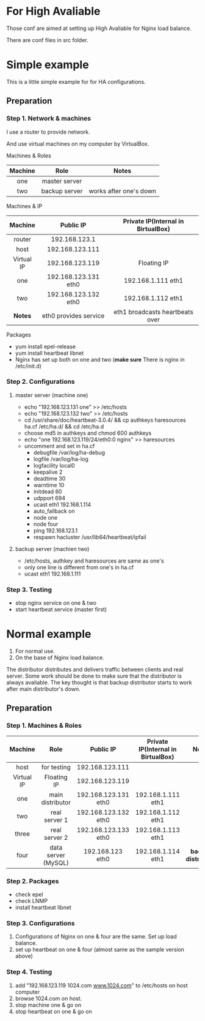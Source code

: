 # For High Avaliable
Those conf are aimed at setting up High Avaliable for Nginx load balance.

There are conf files in src folder.

# Simple example
This is a little simple example for for HA configurations.

## Preparation

### Step 1. Network & machines
I use a router to provide network.

And use virtual machines on my computer by VirtualBox.

Machines & Roles

|Machine|Role|Notes|
|:-:|:-:|:-:|
|one|master server|
|two|backup server|works after one's down|

Machines & IP

|Machine|Public IP|Private IP(Internal in BirtualBox)|
|:-:|:-:|:-:|
|router|192.168.123.1|
|host|192.168.123.111|
|Virtual IP|192.168.123.119|Floating IP|
|one|192.168.123.131 eth0|192.168.1.111 eth1|
|two|192.168.123.132 eth0|192.168.1.112 eth1|
|**Notes**|eth0 provides service|eth1 broadcasts heartbeats over|

Packages

- yum install epel-release
- yum install heartbeat libnet
- Nginx has set up both on one and two (**make sure** There is nginx in /etc/init.d)

### Step 2. Configurations
1. master server (machine one)
    - echo "192.168.123.131 one" >> /etc/hosts
    - echo "192.168.123.132 two" >> /etc/hosts
    - cd /usr/share/doc/heartbeat-3.0.4/ && cp authkeys haresources ha.cf /etc/ha.d/ && cd /etc/ha.d
    - choose md5 in authkeys and chmod 600 authkeys
    - echo "one 192.168.123.119/24/eth0:0 nginx" >> haresources
    - uncomment and set in ha.cf
      - debugfile /var/log/ha-debug
      - logfile	/var/log/ha-log
      - logfacility	local0
      - keepalive 2
      - deadtime 30
      - warntime 10
      - initdead 60
      - udpport	694
      - ucast eth1 192.168.1.114
      - auto_failback on
      - node	one
      - node	four
      - ping 192.168.123.1
      - respawn hacluster /usr/lib64/heartbeat/ipfail
      
2. backup server (machien two)
    - /etc/hosts, authkey and haresources are same as one's
    - only one line is different from one's in ha.cf
    - ucast eth1 192.168.1.111

### Step 3. Testing
- stop nginx service on one & two
- start heartbeat service (master first)



# Normal example
1. For normal use.
2. On the base of Nginx load balance.

The distributor distributes and delivers traffic between clients and real server.
Some work should be done to make sure that the distributor is always avaliable.
The key thought is that backup distributor starts to work after main distributor's down.

## Preparation

### Step 1. Machines & Roles
|Machine|Role|Public IP|Private IP(Internal in BirtualBox)|Notes|
|:-:|:-:|:-:|:-:|:-:|
|host|for testing|192.168.123.111|
|Virtual IP|Floating IP|192.168.123.119|
|one|main distributor|192.168.123.131 eth0|192.168.1.111 eth1|
|two|real server 1|192.168.123.132 eth0|192.168.1.112 eth1|
|three|real server 2|192.168.123.133 eth0|192.168.1.113 eth1|
|four|data server (MySQL)|192.168.123 eth0|192.168.1.114 eth1|**backup distributor**|

### Step 2. Packages
* check epel
* check LNMP
* install heartbeat libnet

### Step 3. Configurations
1. Configurations of Nginx on one & four are the same. Set up load balance.
2. set up heartbeat on one & four (almost same as the sample version above)

### Step 4. Testing
1. add "192.168.123.119 1024.com www.1024.com" to /etc/hosts on host computer
2. browse 1024.com on host.
3. stop machine one & go on
4. stop heartbeat on one & go on
